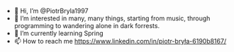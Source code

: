 - 👋 Hi, I’m @PiotrBryla1997
- 👀 I’m interested in many, many things, starting from music, through programming to wandering alone in dark forrests. 
- 🌱 I’m currently learning Spring
- 📫 How to reach me https://www.linkedin.com/in/piotr-bryła-6190b8167/


